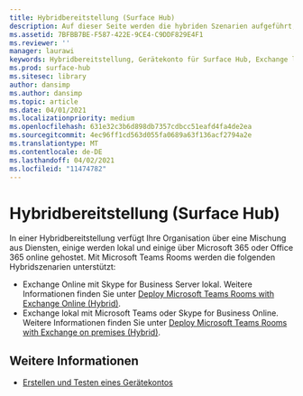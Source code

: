 ```yaml
---
title: Hybridbereitstellung (Surface Hub)
description: Auf dieser Seite werden die hybriden Szenarien aufgeführt, die von Microsoft Teams Rooms unterstützt werden.
ms.assetid: 7BFBB7BE-F587-422E-9CE4-C9DDF829E4F1
ms.reviewer: ''
manager: laurawi
keywords: Hybridbereitstellung, Gerätekonto für Surface Hub, Exchange lokal gehostet, Exchange online gehostet
ms.prod: surface-hub
ms.sitesec: library
author: dansimp
ms.author: dansimp
ms.topic: article
ms.date: 04/01/2021
ms.localizationpriority: medium
ms.openlocfilehash: 631e32c3b6d898db7357cdbcc51eafd4fa4de2ea
ms.sourcegitcommit: 4ec96ff1cd563d055fa0689a63f136acf2794a2e
ms.translationtype: MT
ms.contentlocale: de-DE
ms.lasthandoff: 04/02/2021
ms.locfileid: "11474782"
---
```

# <a name="hybrid-deployment-surface-hub"></a>Hybridbereitstellung (Surface Hub)

In einer Hybridbereitstellung verfügt Ihre Organisation über eine Mischung aus Diensten, einige werden lokal und einige über Microsoft 365 oder Office 365 online gehostet. Mit Microsoft Teams Rooms werden die folgenden Hybridszenarien unterstützt:

- Exchange Online mit Skype for Business Server lokal. Weitere Informationen finden Sie unter [Deploy Microsoft Teams Rooms with Exchange Online (Hybrid)](https://docs.microsoft.com/microsoftteams/rooms/with-exchange-online).
- Exchange lokal mit Microsoft Teams oder Skype for Business Online. Weitere Informationen finden Sie unter [Deploy Microsoft Teams Rooms with Exchange on premises (Hybrid)](https://docs.microsoft.com/microsoftteams/rooms/with-exchange-on-premises).

## <a name="learn-more"></a>Weitere Informationen

- [Erstellen und Testen eines Gerätekontos](create-and-test-a-device-account-surface-hub.md)